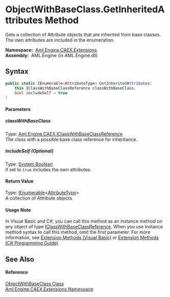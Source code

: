 ObjectWithBaseClass.GetInheritedAttributes Method
=================================================
Gets a collection of Attribute objects that are inherited from base classes. The own attributes are included in the enumeration.

  **Namespace:**  [Aml.Engine.CAEX.Extensions][1]  
  **Assembly:**  AML.Engine (in AML.Engine.dll)

Syntax
------

```csharp
public static IEnumerable<AttributeType> GetInheritedAttributes(
	this IClassWithBaseClassReference classWithBaseClass,
	bool includeSelf = true
)
```

#### Parameters

##### *classWithBaseClass*
Type: [Aml.Engine.CAEX.IClassWithBaseClassReference][2]  
The class with a possible base class reference for inheritance.

##### *includeSelf* (Optional)
Type: [System.Boolean][3]  
if set to `true` includes the own attributes.

#### Return Value
Type: [IEnumerable][4]&lt;[AttributeType][5]>  
 A collection of Attribute objects 
#### Usage Note
In Visual Basic and C#, you can call this method as an instance method on any object of type [IClassWithBaseClassReference][2]. When you use instance method syntax to call this method, omit the first parameter. For more information, see [Extension Methods (Visual Basic)][6] or [Extension Methods (C# Programming Guide)][7].

See Also
--------

#### Reference
[ObjectWithBaseClass Class][8]  
[Aml.Engine.CAEX.Extensions Namespace][1]  

[1]: ../README.md
[2]: ../../Aml.Engine.CAEX/IClassWithBaseClassReference/README.md
[3]: https://docs.microsoft.com/dotnet/api/system.boolean
[4]: https://docs.microsoft.com/dotnet/api/system.collections.generic.ienumerable-1
[5]: ../../Aml.Engine.CAEX/AttributeType/README.md
[6]: https://docs.microsoft.com/dotnet/visual-basic/programming-guide/language-features/procedures/extension-methods
[7]: https://docs.microsoft.com/dotnet/csharp/programming-guide/classes-and-structs/extension-methods
[8]: README.md
[9]: https://www.automationml.org
[10]: ../../icons/logoShade.png